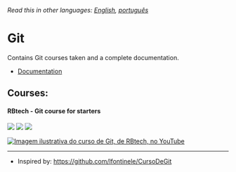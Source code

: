 *Read this in other languages: [English](readme.md), [português](readme.pt.md)*

# Git

Contains Git courses taken and a complete documentation.

* [Documentation](doc/readme.md)

## Courses:

#### RBtech - Git course for starters

[![](https://img.shields.io/static/v1.svg?label=studying&labelColor=gray&message=50%&color=red)](courses/rbtech/readme.md)
[![](https://img.shields.io/static/v1.svg?label=available&labelColor=gray&message=YouTube&color=dd3333)](https://www.youtube.com/playlist?list=PLInBAd9OZCzzHBJjLFZzRl6DgUmOeG3H0)
![](https://img.shields.io/static/v1.svg?label=idiom&labelColor=gray&message=Portuguese&color=blue)

[![Imagem ilustrativa do curso de Git, de RBtech, no YouTube](https://img.youtube.com/vi/-GhA2JPImgU/mqdefault.jpg)](courses/rbtech/readme.md)

---

* Inspired by: https://github.com/lfontinele/CursoDeGit
